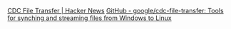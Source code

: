 
[CDC File Transfer | Hacker News](https://news.ycombinator.com/item?id=34303497)
[GitHub - google/cdc-file-transfer: Tools for synching and streaming files from Windows to Linux](https://github.com/google/cdc-file-transfer)
